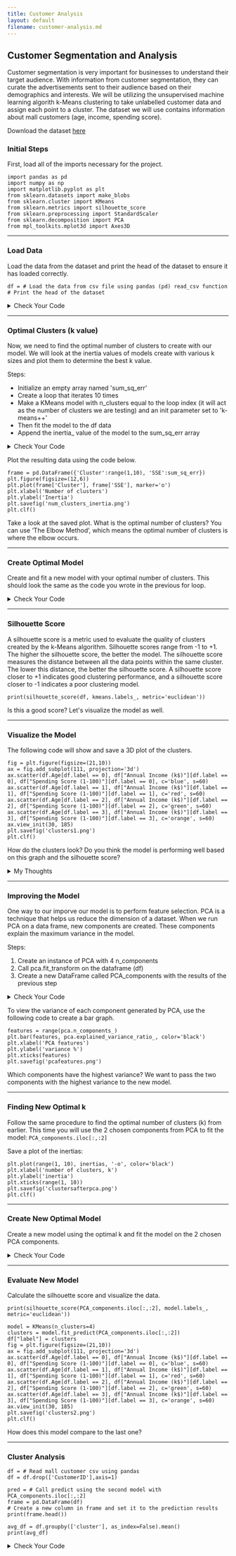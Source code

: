 ```yaml
---
title: Customer Analysis
layout: default
filename: customer-analysis.md
--- 
```


## Customer Segmentation and Analysis
Customer segmentation is very important for businesses to understand their target audience. With information from customer segmentation, they can curate the advertisements sent to their audience based on their demographics and interests.  We will be utilizing the unsupervised machine learning algorith k-Means clustering to take unlabelled customer data and assign each point to a cluster. The dataset we will use contains information about mall customers (age, income, spending score).

Download the dataset [here](datasets/Mall_Customers.csv)

### Initial Steps

First, load all of the imports necessary for the project.

```
import pandas as pd
import numpy as np
import matplotlib.pyplot as plt
from sklearn.datasets import make_blobs
from sklearn.cluster import KMeans
from sklearn.metrics import silhouette_score
from sklearn.preprocessing import StandardScaler
from sklearn.decomposition import PCA
from mpl_toolkits.mplot3d import Axes3D
```

***
### Load Data

Load the data from the dataset and print the head of the dataset to ensure it has loaded correctly.

```
df = # Load the data from csv file using pandas (pd) read_csv function
# Print the head of the dataset
```

<details markdown="1">

<summary>Check Your Code</summary>

```
df = pd.read_csv('Mall_Customers.csv')
print(df.head())
```

</details>

***
### Optimal Clusters (k value)

Now, we need to find the optimal number of clusters to create with our model. We will look at the inertia values of models create with various k sizes and plot them to determine the best k value.

Steps:

- Initialize an empty array named 'sum_sq_err'
- Create a loop that iterates 10 times
- Make a KMeans model with n_clusters equal to the loop index (it will act as the number of clusters we are testing) and an init parameter set to 'k-means++'
- Then fit the model to the df data
- Append the inertia_ value of the model to the sum_sq_err array

<details markdown="1">

<summary>Check Your Code</summary>

```
sum_sq_err = []

for cluster in range(1,10):
    kmeans = KMeans(n_clusters = cluster, init='k-means++')
    kmeans.fit(df)
    sum_sq_err.append(kmeans.inertia_)
```

</details>

Plot the resulting data using the code below. 

```
frame = pd.DataFrame({'Cluster':range(1,10), 'SSE':sum_sq_err})
plt.figure(figsize=(12,6))
plt.plot(frame['Cluster'], frame['SSE'], marker='o')
plt.xlabel('Number of clusters')
plt.ylabel('Inertia')
plt.savefig('num_clusters_inertia.png')
plt.clf()
```

Take a look at the saved plot. What is the optimal number of clusters? You can use ‘The Elbow Method’, which means the optimal number of clusters is where the elbow occurs.

***
### Create Optimal Model

Create and fit a new model with your optimal number of clusters. This should look the same as the code you wrote in the previous for loop.

<details markdown="1">

<summary>Check Your Code</summary>

```
kmeans = KMeans(n_clusters = 4, init='k-means++')
kmeans.fit(df)
```

</details>

***
### Silhouette Score
A silhouette score is a metric used to evaluate the quality of clusters created by the k-Means algorithm. Silhouette scores range from -1 to +1. The higher the silhouette score, the better the model. The silhouette score measures the distance between all the data points within the same cluster. The lower this distance, the better the silhouette score. A silhouette score closer to +1 indicates good clustering performance, and a silhouette score closer to -1 indicates a poor clustering model.

```
print(silhouette_score(df, kmeans.labels_, metric='euclidean'))
```

Is this a good score? Let's visualize the model as well.

***
### Visualize the Model

The following code will show and save a 3D plot of the clusters.

```
fig = plt.figure(figsize=(21,10))
ax = fig.add_subplot(111, projection='3d')
ax.scatter(df.Age[df.label == 0], df["Annual Income (k$)"][df.label == 0], df["Spending Score (1-100)"][df.label == 0], c='blue', s=60)
ax.scatter(df.Age[df.label == 1], df["Annual Income (k$)"][df.label == 1], df["Spending Score (1-100)"][df.label == 1], c='red', s=60)
ax.scatter(df.Age[df.label == 2], df["Annual Income (k$)"][df.label == 2], df["Spending Score (1-100)"][df.label == 2], c='green', s=60)
ax.scatter(df.Age[df.label == 3], df["Annual Income (k$)"][df.label == 3], df["Spending Score (1-100)"][df.label == 3], c='orange', s=60)
ax.view_init(30, 185)
plt.savefig('clusters1.png')
plt.clf()
```

How do the clusters look? Do you think the model is performing well based on this graph and the silhouette score?

<details markdown="1">

<summary>My Thoughts</summary>

I don't see great cluster separation since the different color points are overlapping with each other.  Along with a silhouette score that I calculated to be 0.35, tells me the model isn't performing very well.

</details>

***
### Improving the Model

One way to our imporve our model is to perform feature selection.  PCA is a technique that helps us reduce the dimension of a dataset. When we run PCA on a data frame, new components are created. These components explain the maximum variance in the model.

Steps:
1. Create an instance of PCA with 4 n_components
2. Call pca.fit_transform on the dataframe (df)
3. Create a new DataFrame called PCA_components with the results of the previous step

<details markdown="1">

<summary>Check Your Code</summary>

```
pca = PCA(n_components=4)
principalComponents = pca.fit_transform(df)
PCA_components = pd.DataFrame(principalComponents)
```

</details>

To view the variance of each component generated by PCA, use the following code to create a bar graph.

```
features = range(pca.n_components_)
plt.bar(features, pca.explained_variance_ratio_, color='black')
plt.xlabel('PCA features')
plt.ylabel('variance %')
plt.xticks(features)
plt.savefig('pcafeatures.png')
```

Which components have the highest variance? We want to pass the two components with the highest variance to the new model.

***
### Finding New Optimal k

Follow the same procedure to find the optimal number of clusters (k) from earlier. This time you will use the 2 chosen components from PCA to fit the model: ```PCA_components.iloc[:,:2]```

Save a plot of the inertias:

```
plt.plot(range(1, 10), inertias, '-o', color='black')
plt.xlabel('number of clusters, k')
plt.ylabel('inertia')
plt.xticks(range(1, 10))
plt.savefig('clustersafterpca.png')
plt.clf()
```

***
### Create New Optimal Model

Create a new model using the optimal k and fit the model on the 2 chosen PCA components.

<details markdown="1">

<summary>Check Your Code</summary>

```
model = KMeans(n_clusters=4)
model.fit(PCA_components.iloc[:,:2])
```

</details>

***
### Evaluate New Model

Calculate the silhouette score and visualize the data.

```
print(silhouette_score(PCA_components.iloc[:,:2], model.labels_, metric='euclidean'))

model = KMeans(n_clusters=4)
clusters = model.fit_predict(PCA_components.iloc[:,:2])
df["label"] = clusters
fig = plt.figure(figsize=(21,10))
ax = fig.add_subplot(111, projection='3d')
ax.scatter(df.Age[df.label == 0], df["Annual Income (k$)"][df.label == 0], df["Spending Score (1-100)"][df.label == 0], c='blue', s=60)
ax.scatter(df.Age[df.label == 1], df["Annual Income (k$)"][df.label == 1], df["Spending Score (1-100)"][df.label == 1], c='red', s=60)
ax.scatter(df.Age[df.label == 2], df["Annual Income (k$)"][df.label == 2], df["Spending Score (1-100)"][df.label == 2], c='green', s=60)
ax.scatter(df.Age[df.label == 3], df["Annual Income (k$)"][df.label == 3], df["Spending Score (1-100)"][df.label == 3], c='orange', s=60)
ax.view_init(30, 185)
plt.savefig('clusters2.png')
plt.clf()
```

How does this model compare to the last one?

***
### Cluster Analysis


```
df = # Read mall customer csv using pandas
df = df.drop(['CustomerID'],axis=1)

pred = # Call predict using the second model with PCA_components.iloc[:,:2]
frame = pd.DataFrame(df)
# Create a new column in frame and set it to the prediction results
print(frame.head())
```

```
avg_df = df.groupby(['cluster'], as_index=False).mean()
print(avg_df)
```

<details markdown="1">

<summary>Check Your Code</summary>

```
plt.bar(avg_df['cluster'], avg_df['Age'])
plt.xlabel('Cluster')
plt.ylabel('Age')
plt.xticks(avg_df['cluster'])
plt.savefig('clusters_age.png')
plt.clf()

plt.bar(avg_df['cluster'], avg_df['Annual Income (k$)'])
plt.xlabel('Cluster')
plt.ylabel('Income')
plt.xticks(avg_df['cluster'])
plt.savefig('clusters_income.png')
plt.clf()

plt.bar(avg_df['cluster'], avg_df['Spending Score (1-100)'])
plt.xlabel('Cluster')
plt.ylabel('Spending')
plt.xticks(avg_df['cluster'])
plt.savefig('clusters_score.png')
plt.clf()
```

</details>
